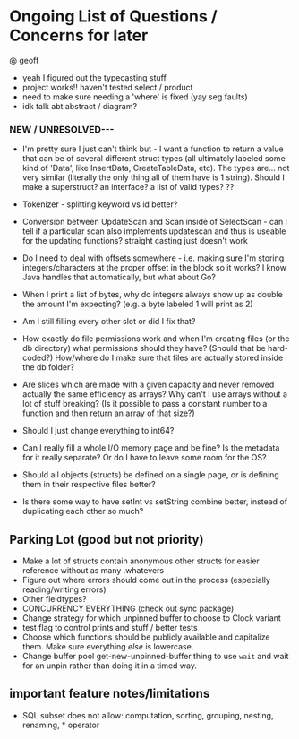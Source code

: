 # Ongoing List of Questions / Concerns for later

@ geoff

- yeah I figured out the typecasting stuff
- project works!! haven't tested select / product
- need to make sure needing a 'where' is fixed (yay seg faults)
- idk talk abt abstract / diagram?

### NEW / UNRESOLVED---

- I'm pretty sure I just can't think but - I want a function to return a value that can be of several different struct types (all ultimately labeled some kind of 'Data', like InsertData, CreateTableData, etc). The types are... not very similar (literally the only thing all of them have is 1 string). Should I make a superstruct? an interface? a list of valid types? ??

- Tokenizer - splitting keyword vs id better?

- Conversion between UpdateScan and Scan inside of SelectScan - can I tell if a particular scan also implements updatescan and thus is useable for the updating functions? straight casting just doesn't work

- Do I need to deal with offsets somewhere - i.e. making sure I'm storing integers/characters at the proper offset in the block so it works? I know Java handles that automatically, but what about Go?
- When I print a list of bytes, why do integers always show up as double the amount I'm expecting? (e.g. a byte labeled 1 will print as 2)
- Am I still filling every other slot or did I fix that?
- How exactly do file permissions work and when I'm creating files (or the db directory) what permissions should they have? (Should that be hard-coded?) How/where do I make sure that files are actually stored inside the db folder?
- Are slices which are made with a given capacity and never removed actually the same efficiency as arrays? Why can't I use arrays without a lot of stuff breaking? (Is it possible to pass a constant number to a function and then return an array of that size?)
- Should I just change everything to int64?
- Can I really fill a whole I/O memory page and be fine? Is the metadata for it really separate? Or do I have to leave some room for the OS?
- Should all objects (structs) be defined on a single page, or is defining them in their respective files better?
- Is there some way to have setInt vs setString combine better, instead of duplicating each other so much?

## Parking Lot (good but not priority)

- Make a lot of structs contain anonymous other structs for easier reference without as many .whatevers
- Figure out where errors should come out in the process (especially reading/writing errors)
- Other fieldtypes?
- CONCURRENCY EVERYTHING (check out sync package)
- Change strategy for which unpinned buffer to choose to Clock variant
- test flag to control prints and stuff / better tests
- Choose which functions should be publicly available and capitalize them. Make sure everything _else_ is lowercase.
- Change buffer pool get-new-unpinned-buffer thing to use `wait` and wait for an unpin rather than doing it in a timed way.

## important feature notes/limitations

- SQL subset does not allow: computation, sorting, grouping, nesting, renaming, \* operator
